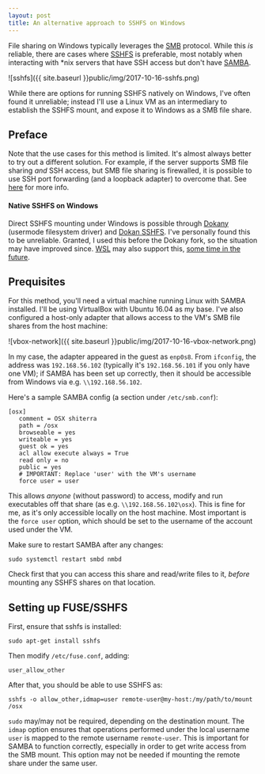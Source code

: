 ```yaml
---
layout: post
title: An alternative approach to SSHFS on Windows
---
```


File sharing on Windows typically leverages the [SMB](https://en.wikipedia.org/wiki/Server_Message_Block) protocol. While this *is* reliable, there are cases where [SSHFS](https://en.wikipedia.org/wiki/SSHFS) is preferable, most notably when interacting with *nix servers that have SSH access but don't have [SAMBA](https://en.wikipedia.org/wiki/Samba_(software)).

![sshfs]({{ site.baseurl }}public/img/2017-10-16-sshfs.png)

While there are options for running SSHFS natively on Windows, I've often found it unreliable; instead I'll use a Linux VM as an intermediary to establish the SSHFS mount, and expose it to Windows as a SMB file share.

<!--more-->

## Preface
Note that the use cases for this method is limited. It's almost always better to try out a different solution. For example, if the server supports SMB file sharing *and* SSH access, but SMB file sharing is firewalled, it is possible to use SSH port forwarding (and a loopback adapter) to overcome that. See [here](https://www.simonholywell.com/post/2009/04/samba-file-share-over-ssh-tunnel/) for more info. 

#### Native SSHFS on Windows
Direct SSHFS mounting under Windows is possible through [Dokany](https://github.com/dokan-dev/dokany) (usermode filesystem driver) and [Dokan SSHFS](https://github.com/dokan-dev/dokan-sshfs). I've personally found this to be unreliable. Granted, I used this before the Dokany fork, so the situation may have improved since. [WSL](https://en.wikipedia.org/wiki/Windows_Subsystem_for_Linux) may also support this, [some time in the future](https://wpdev.uservoice.com/forums/266908-command-prompt-console-bash-on-ubuntu-on-windo/suggestions/13522845-add-fuse-filesystem-in-userspace-support-in-wsl).

## Prequisites
For this method, you'll need a virtual machine running Linux with SAMBA installed. I'll be using VirtualBox with Ubuntu 16.04 as my base. I've also configured a host-only adapter that allows access to the VM's SMB file shares from the host machine:

![vbox-network]({{ site.baseurl }}public/img/2017-10-16-vbox-network.png)

In my case, the adapter appeared in the guest as `enp0s8`. From `ifconfig`, the address was `192.168.56.102` (typically it's `192.168.56.101` if you only have one VM); if SAMBA has been set up correctly, then it should be accessible from Windows via e.g. `\\192.168.56.102`.

Here's a sample SAMBA config (a section under `/etc/smb.conf`):

```
[osx]
   comment = OSX shiterra
   path = /osx
   browseable = yes
   writeable = yes
   guest ok = yes
   acl allow execute always = True
   read only = no
   public = yes
   # IMPORTANT: Replace 'user' with the VM's username
   force user = user
```

This allows *anyone* (without password) to access, modify and run executables off that share (as e.g. `\\192.168.56.102\osx`). This is fine for me, as it's only accessible locally on the host machine. Most important is the `force user` option, which should be set to the username of the account used under the VM.

Make sure to restart SAMBA after any changes:

```
sudo systemctl restart smbd nmbd
```

Check first that you can access this share and read/write files to it, *before* mounting any SSHFS shares on that location.

## Setting up FUSE/SSHFS

First, ensure that sshfs is installed:

```
sudo apt-get install sshfs
```

Then modify `/etc/fuse.conf`, adding:

```
user_allow_other
```

After that, you should be able to use SSHFS as:

```
sshfs -o allow_other,idmap=user remote-user@my-host:/my/path/to/mount /osx
```

`sudo` may/may not be required, depending on the destination mount. The `idmap` option ensures that operations performed under the local username `user` is mapped to the remote username `remote-user`. This is important for SAMBA to function correctly, especially in order to get write access from the SMB mount. This option may not be needed if mounting the remote share under the same user.

